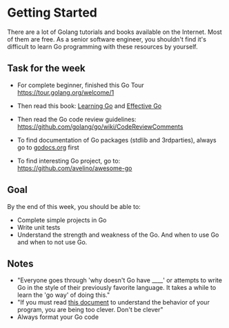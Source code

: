 # Getting Started
There are a lot of Golang tutorials and books available on the Internet. Most of them are free. As a senior software engineer, you shouldn't find it's difficult to learn Go programming with these resources by yourself.

## Task for the week
* For complete beginner, finished this Go Tour
https://tour.golang.org/welcome/1

* Then read this book: [Learning Go](http://miek.nl/go/) and [Effective Go](https://golang.org/doc/effective_go.html)

* Then read the Go code review guidelines: https://github.com/golang/go/wiki/CodeReviewComments

* To find documentation of Go packages (stdlib and 3rdparties), always go to [godocs.org](https://godoc.org/) first

* To find interesting Go project, go to: https://github.com/avelino/awesome-go

## Goal
By the end of this week, you should be able to:

* Complete simple projects in Go
* Write unit tests
* Understand the strength and weakness of the Go. And when to use Go and when to not use Go.

## Notes

* "Everyone goes through 'why doesn't Go have ____' or attempts to write Go in the style of their previously favorite language. It takes a while to learn the 'go way' of doing this." 
* "If you must read [this document](https://golang.org/ref/mem) to understand the behavior of your program, you are being too clever. Don't be clever"
* Always format your Go code
